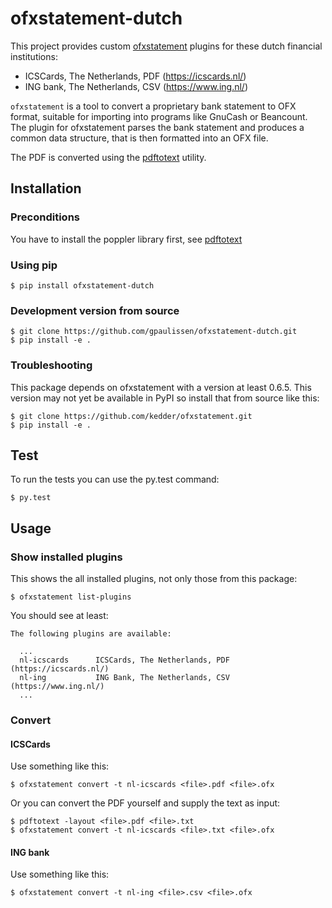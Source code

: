 # ofxstatement-dutch 

This project provides custom
[ofxstatement](https://github.com/kedder/ofxstatement) plugins for these dutch
financial institutions:
- ICSCards, The Netherlands, PDF (https://icscards.nl/)
- ING bank, The Netherlands, CSV (https://www.ing.nl/)

`ofxstatement` is a tool to convert a proprietary bank statement to OFX
format, suitable for importing into programs like GnuCash or Beancount. The
plugin for ofxstatement parses the bank statement and produces a common data
structure, that is then formatted into an OFX file.

The PDF is converted using the
[pdftotext](https://pypi.org/project/pdftotext/) utility.

## Installation

### Preconditions

You have to install the poppler library first, see
[pdftotext](https://pypi.org/project/pdftotext/)

### Using pip

```
$ pip install ofxstatement-dutch
```

### Development version from source

```
$ git clone https://github.com/gpaulissen/ofxstatement-dutch.git
$ pip install -e .
```

### Troubleshooting

This package depends on ofxstatement with a version at least 0.6.5. This
version may not yet be available in PyPI so install that from source like
this:
```
$ git clone https://github.com/kedder/ofxstatement.git
$ pip install -e .
```

## Test

To run the tests you can use the py.test command:

```
$ py.test
```

## Usage

### Show installed plugins

This shows the all installed plugins, not only those from this package:

```
$ ofxstatement list-plugins
```

You should see at least:

```
The following plugins are available:

  ...
  nl-icscards      ICSCards, The Netherlands, PDF (https://icscards.nl/)
  nl-ing           ING Bank, The Netherlands, CSV (https://www.ing.nl/)
  ...

```

### Convert

#### ICSCards

Use something like this:
```
$ ofxstatement convert -t nl-icscards <file>.pdf <file>.ofx
```

Or you can convert the PDF yourself and supply the text as input:

```
$ pdftotext -layout <file>.pdf <file>.txt
$ ofxstatement convert -t nl-icscards <file>.txt <file>.ofx
```

#### ING bank

Use something like this:

```
$ ofxstatement convert -t nl-ing <file>.csv <file>.ofx
```

